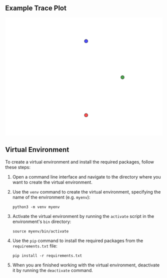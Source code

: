 ## Example Trace Plot

![docs/2F3BA89351BC480A_689DD7AEB301A55E_CF40933BA34EDB9_traces.gif](docs/2F3BA89351BC480A_689DD7AEB301A55E_CF40933BA34EDB9_traces.gif)

## Virtual Environment

To create a virtual environment and install the required packages, follow these steps:

1. Open a command line interface and navigate to the directory where you want to create the virtual environment.

2. Use the `venv` command to create the virtual environment, specifying the name of the environment (e.g. `myenv`):

    ```
    python3 -m venv myenv
    ```

3. Activate the virtual environment by running the `activate` script in the environment's `bin` directory:

    ```
    source myenv/bin/activate
    ```

4. Use the `pip` command to install the required packages from the `requirements.txt` file:

    ```
    pip install -r requirements.txt
    ```

5. When you are finished working with the virtual environment, deactivate it by running the `deactivate` command.
